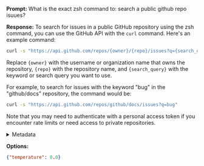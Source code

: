 **Prompt:**
What is the exact zsh command to: search a public github repo isuues?

**Response:**
To search for issues in a public GitHub repository using the zsh command, you can use the GitHub API with the `curl` command. Here's an example command:

```zsh
curl -s "https://api.github.com/repos/{owner}/{repo}/issues?q={search_query}"
```

Replace `{owner}` with the username or organization name that owns the repository, `{repo}` with the repository name, and `{search_query}` with the keyword or search query you want to use.

For example, to search for issues with the keyword "bug" in the "github/docs" repository, the command would be:

```zsh
curl -s "https://api.github.com/repos/github/docs/issues?q=bug"
```

Note that you may need to authenticate with a personal access token if you encounter rate limits or need access to private repositories.

<details><summary>Metadata</summary>

- Duration: 5778 ms
- Datetime: 2023-08-15T19:25:29.877520
- Model: gpt-3.5-turbo-0613

</details>

**Options:**
```json
{"temperature": 0.0}
```

